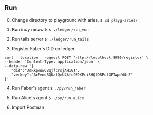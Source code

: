 
## Run
0. Change directory to playground with aries. `$ cd playg-aries/`

1. Run indy network
` $ ./ledger/run_von `

2. Run tails server
` $ ./ledger/run_tails `

3. Register Faber's DID on ledger
```
curl --location --request POST 'http://localhost:8080/register' \
--header 'Content-Type: application/json' \
--data-raw '{
   "did":"JdRkpwWwCBqjfcrsjAH1GT",
   "verkey":"AcFvnqBQUatQmU4kfc9R9XEci8HQfDRPutGFTwpdWUrZ"
}'
```

4. Run Faber's agent `$ ./py/run_faber`

5. Run Alice's agent `$ ./py/run_alice`

6. Import Postman
